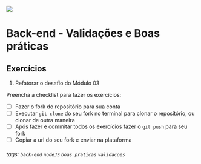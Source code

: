 ![](https://i.imgur.com/xG74tOh.png)

# Back-end - Validações e Boas práticas

## Exercícios

1.  Refatorar o desafio do Módulo 03

Preencha a checklist para fazer os exercícios:

-   [ ] Fazer o fork do repositório para sua conta
-   [ ] Executar `git clone` do seu fork no terminal para clonar o repositório, ou clonar de outra maneira
-   [ ] Após fazer e commitar todos os exercícios fazer o `git push` para seu fork
-   [ ] Copiar a url do seu fork e enviar na plataforma

###### tags: `back-end` `nodeJS` `boas praticas` `validacoes`
